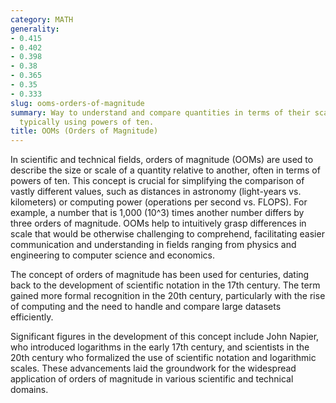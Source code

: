 ```yaml
---
category: MATH
generality:
- 0.415
- 0.402
- 0.398
- 0.38
- 0.365
- 0.35
- 0.333
slug: ooms-orders-of-magnitude
summary: Way to understand and compare quantities in terms of their scale or size,
  typically using powers of ten.
title: OOMs (Orders of Magnitude)
---
```


In scientific and technical fields, orders of magnitude (OOMs) are used to describe the size or scale of a quantity relative to another, often in terms of powers of ten. This concept is crucial for simplifying the comparison of vastly different values, such as distances in astronomy (light-years vs. kilometers) or computing power (operations per second vs. FLOPS). For example, a number that is 1,000 (10^3) times another number differs by three orders of magnitude. OOMs help to intuitively grasp differences in scale that would be otherwise challenging to comprehend, facilitating easier communication and understanding in fields ranging from physics and engineering to computer science and economics.

The concept of orders of magnitude has been used for centuries, dating back to the development of scientific notation in the 17th century. The term gained more formal recognition in the 20th century, particularly with the rise of computing and the need to handle and compare large datasets efficiently.

Significant figures in the development of this concept include John Napier, who introduced logarithms in the early 17th century, and scientists in the 20th century who formalized the use of scientific notation and logarithmic scales. These advancements laid the groundwork for the widespread application of orders of magnitude in various scientific and technical domains.